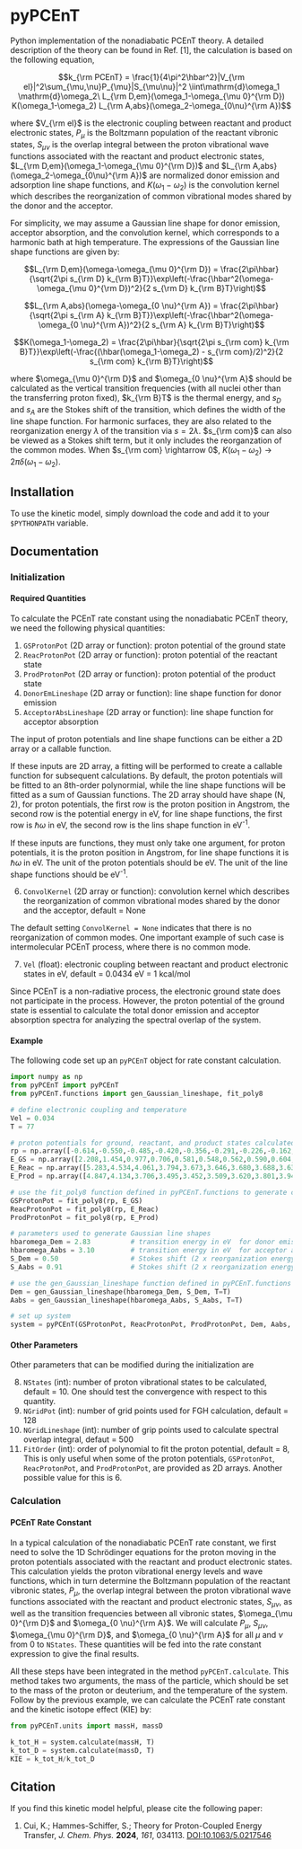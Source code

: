 # pyPCEnT
Python implementation of the nonadiabatic PCEnT theory. A detailed description of the theory can be found in Ref. \[1\], the calculation is based on the following equation, 

$$k_{\rm PCEnT} = \frac{1}{4\pi^2\hbar^2}|V_{\rm el}|^2\sum_{\mu,\nu}P_{\mu}|S_{\mu\nu}|^2 \iint\mathrm{d}\omega_1 \mathrm{d}\omega_2\ L_{\rm D,em}(\omega_1-\omega_{\mu 0}^{\rm D}) K(\omega_1-\omega_2) L_{\rm A,abs}(\omega_2-\omega_{0\nu}^{\rm A})$$

where $V_{\rm el}$ is the electronic coupling between reactant and product electronic states, $P_{\mu}$ is the Boltzmann population of the reactant vibronic states, $S_{\mu\nu}$ is the overlap integral between the proton vibrational wave functions associated with the reactant and product electronic states, $L_{\rm D,em}(\omega_1-\omega_{\mu 0}^{\rm D})$ and $L_{\rm A,abs}(\omega_2-\omega_{0\nu}^{\rm A})$ are normalized donor emission and adsorption line shape functions, and $K(\omega_1-\omega_2)$ is the convolution kernel which describes the reorganization of common vibrational modes shared by the donor and the acceptor. 

For simplicity, we may assume a Gaussian line shape for donor emission, acceptor absorption, and the convolution kernel, which corresponds to a harmonic bath at high temperature. The expressions of the Gaussian line shape functions are given by: 

$$L_{\rm D,em}(\omega-\omega_{\mu 0}^{\rm D}) = \frac{2\pi\hbar}{\sqrt{2\pi s_{\rm D} k_{\rm B}T}}\exp\left(-\frac{\hbar^2(\omega-\omega_{\mu 0}^{\rm D})^2}{2 s_{\rm D} k_{\rm B}T}\right)$$

$$L_{\rm A,abs}(\omega-\omega_{0 \nu}^{\rm A}) = \frac{2\pi\hbar}{\sqrt{2\pi s_{\rm A} k_{\rm B}T}}\exp\left(-\frac{\hbar^2(\omega-\omega_{0 \nu}^{\rm A})^2}{2 s_{\rm A} k_{\rm B}T}\right)$$

$$K(\omega_1-\omega_2) = \frac{2\pi\hbar}{\sqrt{2\pi s_{\rm com} k_{\rm B}T}}\exp\left(-\frac{(\hbar(\omega_1-\omega_2) - s_{\rm com}/2)^2}{2 s_{\rm com} k_{\rm B}T}\right)$$

where $\omega_{\mu 0}^{\rm D}$ and $\omega_{0 \nu}^{\rm A}$ should be calculated as the vertical transition frequencies (with all nuclei other than the transferring proton fixed), $k_{\rm B}T$ is the thermal energy, and $s_D$ and $s_A$ are the Stokes shift of the transition, which defines the width of the line shape function. For harmonic surfaces, they are also related to the reorganization energy $\lambda$ of the transition via $s = 2\lambda$. $s_{\rm com}$ can also be viewed as a Stokes shift term, but it only includes the reorganzation of the common modes. When $s_{\rm com} \rightarrow 0$, $K(\omega_1-\omega_2) \rightarrow 2\pi\delta(\omega_1-\omega_2)$. 

## Installation 
To use the kinetic model, simply download the code and add it to your `$PYTHONPATH` variable.

## Documentation

### Initialization

#### Required Quantities
To calculate the PCEnT rate constant using the nonadiabatic PCEnT theory, we need the following physical quantities: 

1. `GSProtonPot` (2D array or function): proton potential of the ground state
2. `ReacProtonPot` (2D array or function): proton potential of the reactant state
3. `ProdProtonPot` (2D array or function): proton potential of the product state
4. `DonorEmLineshape` (2D array or function): line shape function for donor emission
5. `AcceptorAbsLineshape` (2D array or function): line shape function for acceptor absorption

The input of proton potentials and line shape functions can be either a 2D array or a callable function. 

If these inputs are 2D array, a fitting will be performed to create a callable function for subsequent calculations. By default, the proton potentials will be fitted to an 8th-order polynormial, while the line shape functions will be fitted as a sum of Gaussian functions. The 2D array should have shape (N, 2), for proton potentials, the first row is the proton position in Angstrom, the second row is the potential energy in eV, for line shape functions, the first row is $\hbar\omega$ in eV, the second row is the lins shape function in eV<sup>-1</sup>. 

If these inputs are functions, they must only take one argument, for proton potentials, it is the proton position in Angstrom, for line shape functions it is $\hbar\omega$ in eV. The unit of the proton potentials should be eV. The unit of the line shape functions should be eV<sup>-1</sup>.

6. `ConvolKernel` (2D array or function): convolution kernel which describes the reorganization of common vibrational modes shared by the donor and the acceptor, default = None

The default setting `ConvolKernel = None` indicates that there is no reorganization of common modes. One important example of such case is intermolecular PCEnT process, where there is no common mode. 

7. `Vel` (float): electronic coupling between reactant and product electronic states in eV, default = 0.0434 eV = 1 kcal/mol

Since PCEnT is a non-radiative process, the electronic ground state does not participate in the process. However, the proton potential of the ground state is essential to calculate the total donor emission and acceptor absorption spectra for analyzing the spectral overlap of the system. 

#### Example
The following code set up an `pyPCEnT` object for rate constant calculation. 
```python
import numpy as np
from pyPCEnT import pyPCEnT
from pyPCEnT.functions import gen_Gaussian_lineshape, fit_poly8 

# define electronic coupling and temperature
Vel = 0.034
T = 77

# proton potentials for ground, reactant, and product states calculated using TDDFT
rp = np.array([-0.614,-0.550,-0.485,-0.420,-0.356,-0.291,-0.226,-0.162,-0.097,-0.032,0.032,0.097,0.162,0.226,0.291,0.356,0.420,0.485,0.550,0.614])
E_GS = np.array([2.208,1.454,0.977,0.706,0.581,0.548,0.562,0.590,0.604,0.589,0.534,0.441,0.317,0.180,0.060,0.000,0.062,0.334,0.943,2.065])
E_Reac = np.array([5.283,4.534,4.061,3.794,3.673,3.646,3.680,3.688,3.634,3.646,3.602,3.513,3.392,3.257,3.138,3.078,3.140,3.413,4.022,5.144])
E_Prod = np.array([4.847,4.134,3.706,3.495,3.452,3.509,3.620,3.801,3.949,4.073,4.157,4.194,4.189,4.157,4.128,4.144,4.270,4.597,5.250,6.411])

# use the fit_poly8 function defined in pyPCEnT.functions to generate callable functions as input quantities
GSProtonPot = fit_poly8(rp, E_GS)
ReacProtonPot = fit_poly8(rp, E_Reac) 
ProdProtonPot = fit_poly8(rp, E_Prod)

# parameters used to generate Gaussian line shapes
hbaromega_Dem = 2.83          # transition energy in eV  for donor emission between the two minima, without any ZPEs 
hbaromega_Aabs = 3.10         # transition energy in eV  for acceptor absorption between the two minima, without any ZPEs
S_Dem = 0.50                  # Stokes shift (2 x reorganization energy) in eV for donor emission
S_Aabs = 0.91                 # Stokes shift (2 x reorganization energy) in eV for acceptor absorption 

# use the gen_Gaussian_lineshape function defined in pyPCEnT.functions to generate callable functions as input quantities
Dem = gen_Gaussian_lineshape(hbaromega_Dem, S_Dem, T=T)
Aabs = gen_Gaussian_lineshape(hbaromega_Aabs, S_Aabs, T=T)

# set up system
system = pyPCEnT(GSProtonPot, ReacProtonPot, ProdProtonPot, Dem, Aabs, Vel=Vel)
```

#### Other Parameters
Other parameters that can be modified during the initialization are

8. `NStates` (int): number of proton vibrational states to be calculated, default = 10. One should test the convergence with respect to this quantity. 
9. `NGridPot` (int): number of grid points used for FGH calculation, default = 128
10. `NGridLineshape` (int): number of grip points used to calculate spectral overlap integral, defaut = 500
11. `FitOrder` (int): order of polynomial to fit the proton potential, default = 8, This is only useful when some of the proton potentials, `GSProtonPot`, `ReacProtonPot`, and `ProdProtonPot`, are provided as 2D arrays. Another possible value for this is 6. 

### Calculation
#### PCEnT Rate Constant
In a typical calculation of the nonadiabatic PCEnT rate constant, we first need to solve the 1D Schrödinger equations for the proton moving in the proton potentials associated with the reactant and product electronic states. This calculation yields the proton vibrational energy levels and wave functions, which in turn determine the Boltzmann population of the reactant vibronic states, $P_{\mu}$, the overlap integral between the proton vibrational wave functions associated with the reactant and product electronic states, $S_{\mu\nu}$, as well as the transition frequencies between all vibronic states, $\omega_{\mu 0}^{\rm D}$ and $\omega_{0 \nu}^{\rm A}$. We will calculate $P_{\mu}$, $S_{\mu\nu}$, $\omega_{\mu 0}^{\rm D}$, and $\omega_{0 \nu}^{\rm A}$ for all $\mu$ and $\nu$ from 0 to `NStates`. These quantities will be fed into the rate constant expression to give the final results. 

All these steps have been integrated in the method `pyPCEnT.calculate`.  This method takes two arguments, the mass of the particle, which should be set to the mass of the proton or deuterium, and the temperature of the system. Follow by the previous example, we can calculate the PCEnT rate constant and the kinetic isotope effect (KIE) by: 
```python
from pyPCEnT.units import massH, massD

k_tot_H = system.calculate(massH, T)
k_tot_D = system.calculate(massD, T)
KIE = k_tot_H/k_tot_D
```

## Citation
If you find this kinetic model helpful, please cite the following paper: 
1. Cui, K.; Hammes-Schiffer, S.; Theory for Proton-Coupled Energy Transfer, *J. Chem. Phys.* **2024**, *161*, 034113. [DOI:10.1063/5.0217546](https://doi.org/10.1063/5.0217546)
